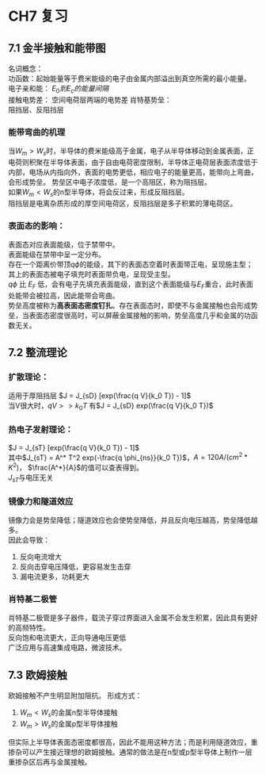 # CH7 复习

## 7.1 金半接触和能带图
名词概念：<br>
功函数：起始能量等于费米能级的电子由金属内部溢出到真空所需的最小能量。<br>
电子亲和能： $E_0到E_c的能量间隔$<br>
接触电势差： 空间电荷层两端的电势差
肖特基势垒： <br>
阻挡层、反阻挡层<br>

### 能带弯曲的机理
当$W_m > W_s$时，半导体的费米能级高于金属，电子从半导体移动到金属表面，正电荷则积聚在半导体表面，由于自由电荷密度限制，半导体正电荷层表面浓度低于内部，电场从内指向外，表面的电势更低，相应电子的能量更高，能带向上弯曲，会形成势垒。
势垒区中电子浓度低，是一个高阻区，称为阻挡层。<br>
如果$W_m < W_s$的n型半导体，将会反过来，形成反阻挡层。<br>
阻挡层是电离杂质形成的厚空间电荷区，反阻挡层是多子积累的薄电荷区。<br>


### 表面态的影响：<br>
表面态对应表面能级，位于禁带中。<br>
表面能级在禁带中呈一定分布。<br>
存在一个距离价带顶$q\phi$的能级，其下的表面态空着时表面带正电，呈现施主型；其上的表面态被电子填充时表面带负电，呈现受主型。<br>
$q \phi$ 比 $E_F$ 低，会有电子先填充表面能级，直到这个表面能级与$E_F$重合，此时表面处能带会被拉高，因此能带会弯曲。<br>
势垒高度被称为**高表面态密度钉扎**。存在表面态时，即使不与金属接触也会形成势垒，当表面态密度很高时，可以屏蔽金属接触的影响，势垒高度几乎和金属的功函数无关。<br>


## 7.2 整流理论

### 扩散理论：
适用于厚阻挡层 $J = J_{sD} [exp(\frac{q V}{k_0 T}) - 1]$ <br>
当V很大时，$q V >> k_0 T$ 有$J = J_{sD} exp(\frac{q V}{k_0 T})$

### 热电子发射理论：
$J = J_{sT} [exp(\frac{q V}{k_0 T}) - 1]$ <br>
其中$J_{sT} = A^* T^2 exp(-\frac{q \phi_{ns}}{k_0 T})$，$A = 120 A/(cm^2*K^2)$， $\frac{A^*}{A}$的值可以查表得到。 <br>
$J_{sT}$与电压无关


### 镜像力和隧道效应
镜像力会是势垒降低；隧道效应也会使势垒降低，并且反向电压越高，势垒降低越多。<br>
因此会导致：
1. 反向电流增大
2. 反向击穿电压降低，更容易发生击穿
3. 漏电流更多，功耗更大

### 肖特基二极管
肖特基二极管是多子器件，载流子穿过界面进入金属不会发生积累，因此具有更好的高频特性。<br>
反向饱和电流更大，正向导通电压更低<br>
广泛应用与高速集成电路，微波技术。<br>



## 7.3 欧姆接触
欧姆接触不产生明显附加阻抗。
形成方式：
1. $W_m < W_s$的金属n型半导体接触 <br>
2. $W_m > W_s$的金属p型半导体接触 <br>

但实际上半导体表面态密度都很高，因此不能用这种方法；而是利用隧道效应，重掺杂可以产生接近理想的欧姆接触。通常的做法是在n型或p型半导体上制作一层重掺杂区后再与金属接触。<br>





















